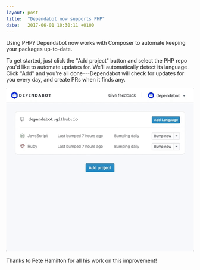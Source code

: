 ```yaml
---
layout: post
title:  "Dependabot now supports PHP"
date:   2017-06-01 10:30:11 +0100
---
```


Using PHP? Dependabot now works with Composer to automate keeping your packages
up-to-date.

To get started, just click the "Add project" button and select the PHP repo
you'd like to automate updates for. We'll automatically detect its language.
Click "Add" and you're all done---Dependabot will check for updates for you
every day, and create PRs when it finds any.

<p class="image-medium">
  <img alt="Weekly bumping demo" src="images/php-example.gif">
</p>

Thanks to Pete Hamilton for all his work on this improvement!
